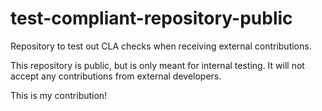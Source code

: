 # test-compliant-repository-public

Repository to test out CLA checks when receiving external contributions.

This repository is public, but is only meant for internal testing. It will not accept any contributions from external developers.

This is my contribution!
